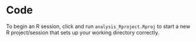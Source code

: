 # Code

To begin an R session, click and run `analysis_Rproject.Rproj` to start a new R project/session that sets up your working directory correctly.



